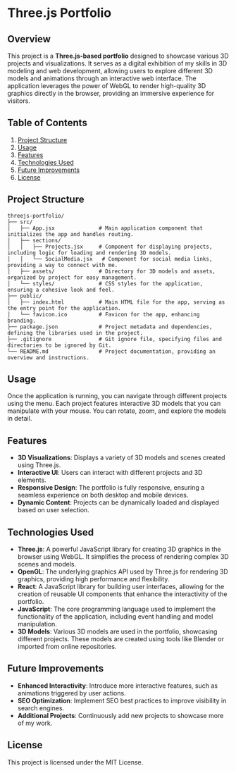 # Three.js Portfolio

## Overview

This project is a **Three.js-based portfolio** designed to showcase various 3D projects and visualizations. It serves as a digital exhibition of my skills in 3D modeling and web development, allowing users to explore different 3D models and animations through an interactive web interface. The application leverages the power of WebGL to render high-quality 3D graphics directly in the browser, providing an immersive experience for visitors.

## Table of Contents
1. [Project Structure](#project-structure)
2. [Usage](#usage)
3. [Features](#features)
4. [Technologies Used](#technologies-used)
5. [Future Improvements](#future-improvements)
6. [License](#license)

## Project Structure

```
threejs-portfolio/
├── src/
│   ├── App.jsx              # Main application component that initializes the app and handles routing.
│   ├── sections/
│   │   ├── Projects.jsx     # Component for displaying projects, including logic for loading and rendering 3D models.
│   │   └── SocialMedia.jsx   # Component for social media links, providing a way to connect with me.
│   ├── assets/              # Directory for 3D models and assets, organized by project for easy management.
│   └── styles/              # CSS styles for the application, ensuring a cohesive look and feel.
├── public/
│   ├── index.html           # Main HTML file for the app, serving as the entry point for the application.
│   └── favicon.ico          # Favicon for the app, enhancing branding.
├── package.json             # Project metadata and dependencies, defining the libraries used in the project.
├── .gitignore               # Git ignore file, specifying files and directories to be ignored by Git.
└── README.md                # Project documentation, providing an overview and instructions.
```

## Usage

Once the application is running, you can navigate through different projects using the menu. Each project features interactive 3D models that you can manipulate with your mouse. You can rotate, zoom, and explore the models in detail.

## Features
- **3D Visualizations**: Displays a variety of 3D models and scenes created using Three.js.
- **Interactive UI**: Users can interact with different projects and 3D elements.
- **Responsive Design**: The portfolio is fully responsive, ensuring a seamless experience on both desktop and mobile devices.
- **Dynamic Content**: Projects can be dynamically loaded and displayed based on user selection.

## Technologies Used
- **Three.js**: A powerful JavaScript library for creating 3D graphics in the browser using WebGL. It simplifies the process of rendering complex 3D scenes and models.
- **OpenGL**: The underlying graphics API used by Three.js for rendering 3D graphics, providing high performance and flexibility.
- **React**: A JavaScript library for building user interfaces, allowing for the creation of reusable UI components that enhance the interactivity of the portfolio.
- **JavaScript**: The core programming language used to implement the functionality of the application, including event handling and model manipulation.
- **3D Models**: Various 3D models are used in the portfolio, showcasing different projects. These models are created using tools like Blender or imported from online repositories.

## Future Improvements
- **Enhanced Interactivity**: Introduce more interactive features, such as animations triggered by user actions.
- **SEO Optimization**: Implement SEO best practices to improve visibility in search engines.
- **Additional Projects**: Continuously add new projects to showcase more of my work.

## License

This project is licensed under the MIT License.
